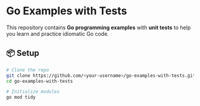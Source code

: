 # Go Examples with Tests

This repository contains **Go programming examples** with **unit tests** to help you learn and practice idiomatic Go code.

## 📦 Setup

```bash
# Clone the repo
git clone https://github.com/<your-username>/go-examples-with-tests.git
cd go-examples-with-tests

# Initialize modules
go mod tidy
